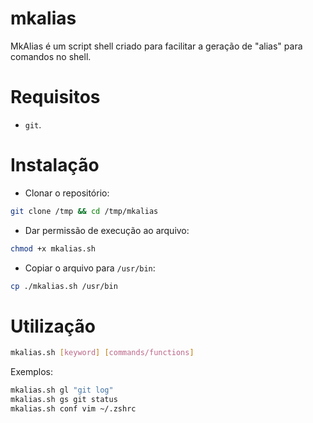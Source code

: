 # mkalias
MkAlias é um script shell criado para facilitar a geração de "alias" para comandos no shell.

# Requisitos
- `git`.

# Instalação
- Clonar o repositório:
```sh
git clone /tmp && cd /tmp/mkalias
```
- Dar permissão de execução ao arquivo:
```sh
chmod +x mkalias.sh
```
- Copiar o arquivo para `/usr/bin`:
```sh
cp ./mkalias.sh /usr/bin
```

# Utilização
```sh
mkalias.sh [keyword] [commands/functions]
```
Exemplos:
```sh
mkalias.sh gl "git log"
mkalias.sh gs git status
mkalias.sh conf vim ~/.zshrc
```

